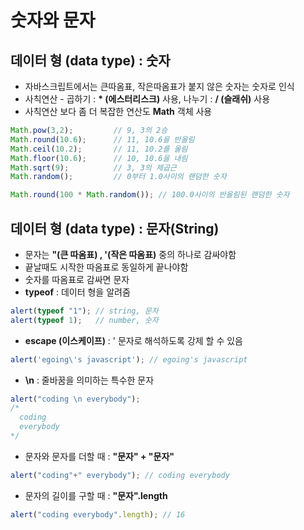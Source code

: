 # 숫자와 문자

## **데이터 형 \(data type\) : 숫자**

* 자바스크립트에서는 큰따옴표, 작은따옴표가 붙지 않은 숫자는 숫자로 인식
* 사칙연산 - 곱하기 : **\* \(에스터리스크\)** 사용, 나누기 : **/ \(슬래쉬\)** 사용
* 사칙연산 보다 좀 더 복잡한 연산도 **Math** 객체 사용

```javascript
Math.pow(3,2);         // 9, 3의 2승 
Math.round(10.6);      // 11, 10.6을 반올림 
Math.ceil(10.2);       // 11, 10.2를 올림 
Math.floor(10.6);      // 10, 10.6을 내림 
Math.sqrt(9);          // 3, 3의 제곱근 
Math.random();         // 0부터 1.0사이의 랜덤한 숫자

Math.round(100 * Math.random()); // 100.0사이의 반올림된 랜덤한 숫자
```

## 데이터 형 \(data type\) : 문자\(String\)

* 문자는 **"\(큰 따옴표\) , '\(작은 따옴표\)** 중의 하나로 감싸야함
* 끝날때도 시작한 따옴표로 동일하게 끝나야함
* 숫자를 따옴표로 감싸면 문자
* **typeof** : 데이터 형을 알려줌

```javascript
alert(typeof "1"); // string, 문자 
alert(typeof 1);   // number, 숫자
```

* **escape \(이스케이프\)** : \' 문자로 해석하도록 강제 할 수 있음

```javascript
alert('egoing\'s javascript'); // egoing's javascript
```

* **\n** : 줄바꿈을 의미하는 특수한 문자

```javascript
alert("coding \n everybody");
/*
  coding
  everybody
*/
```

* 문자와 문자를 더할 때 : **"문자" + "문자"**

```javascript
alert("coding"+" everybody"); // coding everybody
```

* 문자의 길이를 구할 때 : **"문자".length**

```javascript
alert("coding everybody".length); // 16
```

